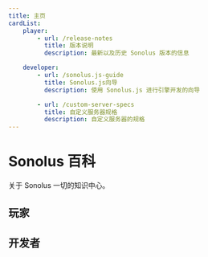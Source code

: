 ```yaml
---
title: 主页
cardList:
    player:
        - url: /release-notes
          title: 版本说明
          description: 最新以及历史 Sonolus 版本的信息

    developer:
        - url: /sonolus.js-guide
          title: Sonolus.js向导
          description: 使用 Sonolus.js 进行引擎开发的向导

        - url: /custom-server-specs
          title: 自定义服务器规格
          description: 自定义服务器的规格
---
```


# Sonolus 百科

关于 Sonolus 一切的知识中心。

## 玩家

<CardList category="player" />

## 开发者

<CardList category="developer" />
